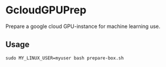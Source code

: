 # GcloudGPUPrep
Prepare a google cloud GPU-instance for machine learning use.

## Usage
```sudo MY_LINUX_USER=myuser bash prepare-box.sh```